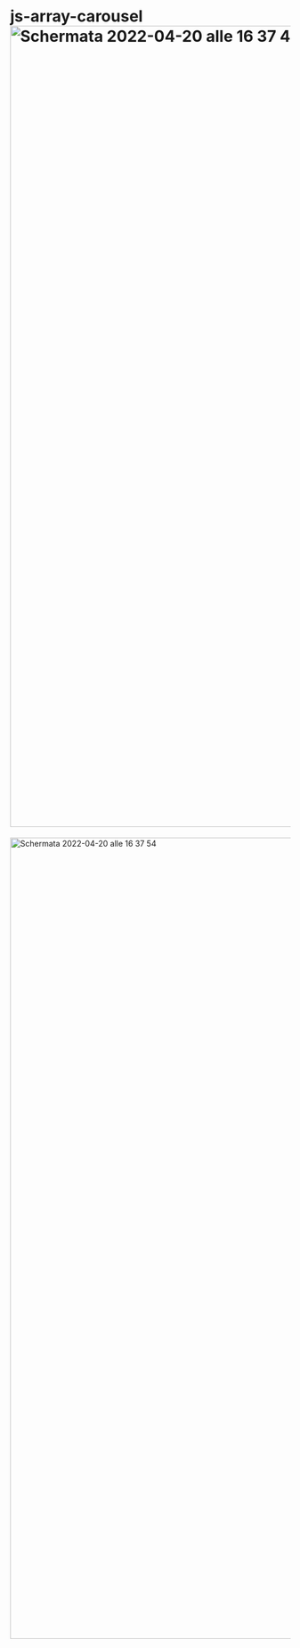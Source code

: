 # js-array-carousel<img width="1440" alt="Schermata 2022-04-20 alle 16 37 47" src="https://user-images.githubusercontent.com/93378720/164255790-bb8fd841-0212-481e-965e-f2c242cae734.png">
<img width="1440" alt="Schermata 2022-04-20 alle 16 37 54" src="https://user-images.githubusercontent.com/93378720/164255795-89f65cc1-d392-4c83-8590-d3866102465d.png">
